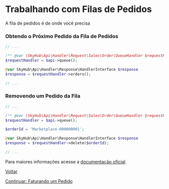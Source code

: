 # Trabalhando com Filas de Pedidos

A fila de pedidos é de onde você precisa 

### Obtendo o Próximo Pedido da Fila de Pedidos

```php
// ...

/** @var \SkyHub\Api\Handler\Request\Sales\Order\QueueHandler $requestHandler */
$requestHandler = $api->queue();

@var SkyHub\Api\Handler\Response\HandlerInterface $response
$response = $requestHandler->orders();

// ...
```

### Removendo um Pedido da Fila

```php
// ...

/** @var \SkyHub\Api\Handler\Request\Sales\Order\QueueHandler $requestHandler */
$requestHandler = $api->queue();

$orderId = 'Marketplace-000000001';

@var SkyHub\Api\Handler\Response\HandlerInterface $response
$response = $requestHandler->delete($orderId);

// ...
```

Para maiores informações acesse a [documentação oficial](https://skyhub.gelato.io/docs/versions/1.1/resources/queues).

[Voltar](../../../README.md)

[Continuar: Faturando um Pedido](INVOICE.md)
